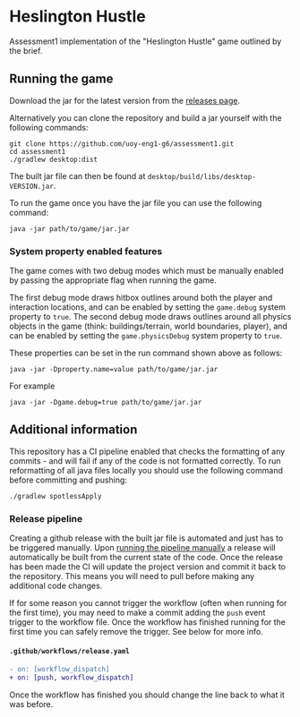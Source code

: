 # Heslington Hustle

Assessment1 implementation of the "Heslington Hustle" game outlined by the brief.

## Running the game

Download the jar for the latest version from the [releases page](https://github.com/uoy-eng1-g6/assessment1/releases).

Alternatively you can clone the repository and build a jar yourself with the following commands:

```shell
git clone https://github.com/uoy-eng1-g6/assessment1.git
cd assessment1
./gradlew desktop:dist
```

The built jar file can then be found at `desktop/build/libs/desktop-VERSION.jar`.

To run the game once you have the jar file you can use the following command:

```shell
java -jar path/to/game/jar.jar
```

### System property enabled features

The game comes with two debug modes which must be manually enabled by passing the appropriate flag when running
the game.

The first debug mode draws hitbox outlines around both the player and interaction locations, and can be enabled by
setting the `game.debug` system property to `true`. The second debug mode draws outlines around all physics objects
in the game (think: buildings/terrain, world boundaries, player), and can be enabled by setting the `game.physicsDebug`
system property to `true`.

These properties can be set in the run command shown above as follows:

```shell
java -jar -Dproperty.name=value path/to/game/jar.jar
```

For example

```shell
java -jar -Dgame.debug=true path/to/game/jar.jar
```

## Additional information

This repository has a CI pipeline enabled that checks the formatting of any commits - and will fail if
any of the code is not formatted correctly. To run reformatting of all java files locally you should use the 
following command before committing and pushing:

```shell
./gradlew spotlessApply
```

### Release pipeline

Creating a github release with the built jar file is automated and just has to be triggered manually. Upon [running
the pipeline manually](https://github.blog/changelog/2020-07-06-github-actions-manual-triggers-with-workflow_dispatch/)
a release will automatically be built from the current state of the code. Once the release has been made the CI will
update the project version and commit it back to the repository. This means you will need to pull before making any
additional code changes.

If for some reason you cannot trigger the workflow (often when running for the first time), you may need to make a
commit adding the `push` event trigger to the workflow file. Once the workflow has finished running for the first
time you can safely remove the trigger. See below for more info.

#### `.github/workflows/release.yaml`

```diff
- on: [workflow_dispatch]
+ on: [push, workflow_dispatch]
```

Once the workflow has finished you should change the line back to what it was before.
